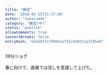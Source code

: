 ```yaml
---
title: "練習"
date: '2018-03-25T21:37:00'
author: "subaru44k"
category: "練習(中)"
status: "publish"
allowComments: true
convertBreaks: false
entryHash: "e5e50f2cf99041ef55cbd9d11e3295e0"
---
```

39分ジョグ<br>
<br>
春に向けて、直線では流しを意識して上げた。
